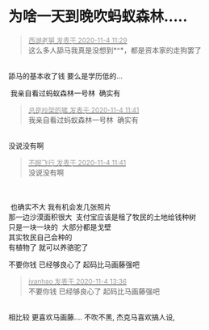 # 为啥一天到晚吹蚂蚁森林.....


<div class="quote"><blockquote><font size="2"><a href="https://www.hostloc.com/forum.php?mod=redirect&amp;goto=findpost&amp;pid=9400563&amp;ptid=762202" target="_blank"><font color="#999999">西湖老舅 发表于 2020-11-4 11:29</font></a></font><br />
这么多人舔马我真是没想到*^*，都是资本家的走狗罢了</blockquote></div><br />
舔马的基本收了钱 要么是学历低的...&nbsp;&nbsp;

<img src="static/image/smiley/default/lol.gif" smilieid="12" border="0" alt="" /> 我亲自看过蚂蚁森林一号林&nbsp;&nbsp;确实有<img id="aimg_dtBef" onclick="zoom(this, this.src, 0, 0, 0)" class="zoom" src="https://cdn.jsdelivr.net/gh/hishis/forum-master/public/images/patch.gif" onmouseover="img_onmouseoverfunc(this)" onload="thumbImg(this)" border="0" alt="" />

<div class="quote"><blockquote><font size="2"><a href="https://www.hostloc.com/forum.php?mod=redirect&amp;goto=findpost&amp;pid=9400638&amp;ptid=762202" target="_blank"><font color="#999999">总是吵架的猪 发表于 2020-11-4 11:41</font></a></font><br />
我亲自看过蚂蚁森林一号林&nbsp;&nbsp;确实有</blockquote></div><br />
没说没有啊&nbsp;&nbsp;

<div class="quote"><blockquote><font size="2"><a href="https://www.hostloc.com/forum.php?mod=redirect&amp;goto=findpost&amp;pid=9400640&amp;ptid=762202" target="_blank"><font color="#999999">不眠飞行 发表于 2020-11-4 11:41</font></a></font><br />
没说没有啊</blockquote></div><br />
<br />
<img src="static/image/smiley/default/lol.gif" smilieid="12" border="0" alt="" /> 也确实不大 我有机会发几张照片<br />
那一边沙漠面积很大&nbsp;&nbsp;支付宝应该是租了牧民的土地给钱种树<br />
只是一块一块的&nbsp;&nbsp;大部分都是戈壁&nbsp;&nbsp;<br />
其实牧民自己会种的 <br />
有植物了 就可以养骆驼了

不要你钱 已经够良心了 起码比马画藤强吧

<div class="quote"><blockquote><font size="2"><a href="https://www.hostloc.com/forum.php?mod=redirect&amp;goto=findpost&amp;pid=9401338&amp;ptid=762202" target="_blank"><font color="#999999">ivanhao 发表于 2020-11-4 13:36</font></a></font><br />
不要你钱 已经够良心了 起码比马画藤强吧</blockquote></div><br />
相比较 更喜欢马画藤.... 不吹不黑, 杰克马喜欢搞人设,

